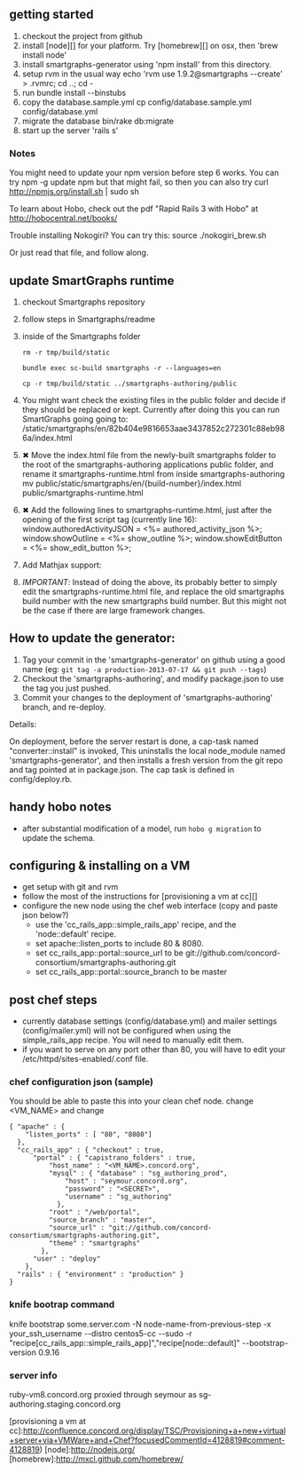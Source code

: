 ## getting started ##
1. checkout the project from github
2. install [node][] for your platform. Try [homebrew][] on osx, then
   'brew install node'
3. install smartgraphs-generator using 'npm install' from this
   directory.
4. setup rvm in the usual way
    echo 'rvm use 1.9.2@smartgraphs --create' > .rvmrc; cd ..; cd -
5. run bundle install --binstubs
6. copy the database.sample.yml
    cp config/database.sample.yml config/database.yml
7. migrate the database
    bin/rake db:migrate
6. start up the server 'rails s'

### Notes ###
You might need to update your npm version before step 6 works.
You can try
    npm -g update npm
but that might fail, so then you can also try
    curl http://npmjs.org/install.sh | sudo sh

To learn about Hobo, check out the pdf "Rapid Rails 3 with Hobo" at http://hobocentral.net/books/

Trouble installing Nokogiri? You can try this:
    source ./nokogiri_brew.sh

Or just read that file, and follow along.


## update SmartGraphs runtime ##

1. checkout Smartgraphs repository
2. follow steps in Smartgraphs/readme
3. inside of the Smartgraphs folder

    `rm -r tmp/build/static`

    `bundle exec sc-build smartgraphs -r --languages=en`

    `cp -r tmp/build/static ../smartgraphs-authoring/public`

4. You might want check the existing files in the public folder and decide if they should be replaced
   or kept. Currently after doing this you can run SmartGraphs going going to:
    /static/smartgraphs/en/82b404e9816653aae3437852c272301c88eb986a/index.html
5. ✖ Move the index.html file from the newly-built smartgraphs folder to the root of the smartgraphs-authoring
   applications public folder, and rename it smartgraphs-runtime.html
    from inside smartgraphs-authoring
    mv public/static/smartgraphs/en/{build-number}/index.html public/smartgraphs-runtime.html
6. ✖ Add the following lines to smartgraphs-runtime.html, just after the opening of the first script tag (currently line
   16):
    window.authoredActivityJSON = <%= authored_activity_json %>;
    window.showOutline = <%= show_outline %>;
    window.showEditButton = <%= show_edit_button %>;
7. Add Mathjax support: 
     <script type="text/javascript"
                src="http://cdn.mathjax.org/mathjax/latest/MathJax.js?config=TeX-AMS-MML_HTMLorMML">
        </script>
8. *IMPORTANT*: Instead of doing the above, its probably better to
simply edit the smartgraphs-runtime.html file, and replace the old
smartgraphs build number with the new smartgraphs build number. But
this might not be the case if there are large framework changes.

## How to update the generator: ##

1. Tag your commit in the 'smartgraphs-generator' on github using a good name (eg: `git tag -a production-2013-07-17 && git push --tags`)
2. Checkout the 'smartgraphs-authoring', and modify package.json to use the tag you just pushed.
3. Commit your changes to the deployment of 'smartgraphs-authoring' branch, and re-deploy.

Details:

On deployment, before the server restart is done, a cap-task named "converter::install" is invoked, This uninstalls the local node_module named 'smartgraphs-generator', and then installs a fresh version from the git repo and tag pointed at in package.json.  The cap task is defined in config/deploy.rb.



## handy hobo notes ##
* after substantial modification of a model, run `hobo g migration` to update the schema.

## configuring & installing on a VM ##

* get setup with git and rvm
* follow the most of the instructions for [provisioning a vm at cc][]
* configure the new node using the chef web interface (copy and paste
  json below?)
  * use the 'cc_rails_app::simple_rails_app' recipe, and the 'node::default' recipe.
  * set apache::listen_ports to include 80 & 8080.
  * set cc_rails_app::portal::source_url to be git://github.com/concord-consortium/smartgraphs-authoring.git
  * set cc_rails_app::portal::source_branch to be master

## post chef steps ##
* currently database settings (config/database.yml) and mailer
  settings (config/mailer.yml) will not be configured when using
  the simple_rails_app recipe. You will need to manually edit them.
* if you want to serve on any port other than 80, you will have to edit your /etc/httpd/sites-enabled/<sitename>.conf file.

### chef configuration json (sample) ###
You should be able to paste this into your clean chef node.
change <VM_NAME> and change <SECRET>

    { "apache" : {
        "listen_ports" : [ "80", "8080"]
      },
      "cc_rails_app" : { "checkout" : true,
          "portal" : { "capistrano_folders" : true,
              "host_name" : "<VM_NAME>.concord.org",
              "mysql" : { "database" : "sg_authoring_prod",
                  "host" : "seymour.concord.org",
                  "password" : "<SECRET>",
                  "username" : "sg_authoring"
                },
              "root" : "/web/portal",
              "source_branch" : "master",
              "source_url" : "git://github.com/concord-consortium/smartgraphs-authoring.git",
              "theme" : "smartgraphs"
            },
          "user" : "deploy"
        },
      "rails" : { "environment" : "production" }
    }

### knife bootrap command ###
  knife bootstrap some.server.com -N node-name-from-previous-step -x your_ssh_username --distro centos5-cc --sudo -r "recipe[cc_rails_app::simple_rails_app]","recipe[node::default]" --bootstrap-version 0.9.16

### server info ###
ruby-vm8.concord.org  proxied through seymour as sg-authoring.staging.concord.org

[provisioning a vm at cc]:http://confluence.concord.org/display/TSC/Provisioning+a+new+virtual+server+via+VMWare+and+Chef?focusedCommentId=4128819#comment-4128819)
[node]:http://nodejs.org/
[homebrew]:http://mxcl.github.com/homebrew/
